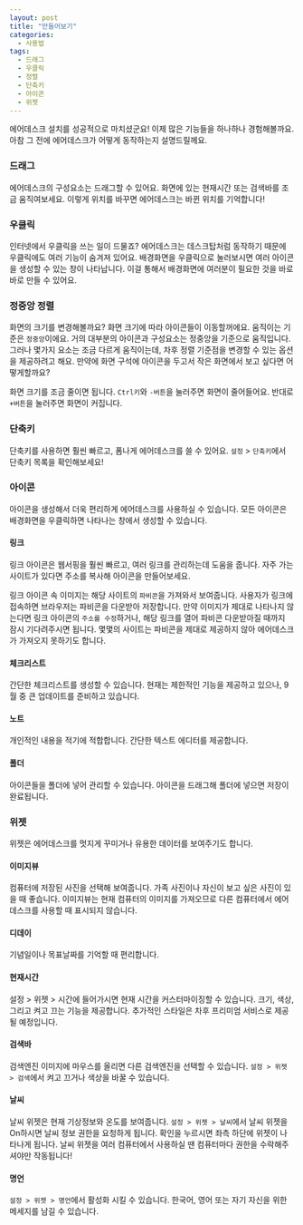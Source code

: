 ```yaml
---
layout: post
title: "만들어보기"
categories:
  - 사용법
tags:
  - 드래그
  - 우클릭
  - 정렬
  - 단축키
  - 아이콘
  - 위젯
---
```


에어데스크 설치를 성공적으로 마치셨군요! 이제 많은 기능들을 하나하나 경험해볼까요.
아참 그 전에 에어데스크가 어떻게 동작하는지 설명드릴께요.

### 드래그

에어데스크의 구성요소는 드래그할 수 있어요. 화면에 있는 현재시간 또는 검색바를 조금 움직여보세요. 이렇게 위치를 바꾸면 에어데스크는 바뀐 위치를 기억합니다! 

### 우클릭

인터넷에서 우클릭을 쓰는 일이 드물죠? 에어데스크는 데스크탑처럼 동작하기 때문에 우클릭에도 여러 기능이 숨겨져 있어요.
배경화면을 우클릭으로 눌러보시면 여러 아이콘을 생성할 수 있는 창이 나타납니다. 이걸 통해서 배경화면에 여러분이 필요한 것을 바로바로 만들 수 있어요.


### 정중앙 정렬
화면의 크기를 변경해볼까요? 화면 크기에 따라 아이콘들이 이동할꺼에요.
움직이는 기준은 `정중앙`이에요. 거의 대부분의 아이콘과 구성요소는 정중앙을 기준으로 움직입니다.
그러나 몇가지 요소는 조금 다르게 움직이는데, 차후 정렬 기준점을 변경할 수 있는 옵션을 제공하려고 해요.
만약에 화면 구석에 아이콘을 두고서 작은 화면에서 보고 싶다면 어떻게할까요?

화면 크기를 조금 줄이면 됩니다. 
`Ctrl키`와 `-버튼`을 눌러주면 화면이 줄어들어요.
반대로 `+버튼`을 눌러주면 화면이 커집니다.

### 단축키
단축키를 사용하면 훨씬 빠르고, 폼나게 에어데스크를 쓸 수 있어요. 
`설정` > `단축키`에서 단축키 목록을 확인해보세요!



### 아이콘
아이콘을 생성해서 더욱 편리하게 에어데스크를 사용하실 수 있습니다. 모든 아이콘은 배경화면을 우클릭하면 나타나는 창에서 생성할 수 있습니다.


#### 링크
링크 아이콘은 웹서핑을 훨씬 빠르고, 여러 링크를 관리하는데 도움을 줍니다. 자주 가는 사이트가 있다면 주소를 복사해 아이콘을 만들어보세요.

링크 아이콘 속 이미지는 해당 사이트의 `파비콘`을 가져와서 보여줍니다. 사용자가 링크에 접속하면 브라우저는 파비콘을 다운받아 저장합니다. 만약 이미지가 제대로 나타나지 않는다면 링크 아이콘의 `주소를 수정`하거나, 해당 링크를 열어 파비콘 다운받아질 때까지 잠시 기다려주시면 됩니다. 몇몇의 사이트는 파비콘을 제대로 제공하지 않아 에어데스크가 가져오지 못하기도 합니다.

#### 체크리스트
간단한 체크리스트를 생성할 수 있습니다. 현재는 제한적인 기능을 제공하고 있으나, 9월 중 큰 업데이트를 준비하고 있습니다.

#### 노트
개인적인 내용을 적기에 적합합니다. 간단한 텍스트 에디터를 제공합니다.

#### 폴더
아이콘들을 폴더에 넣어 관리할 수 있습니다. 아이콘을 드래그해 폴더에 넣으면 저장이 완료됩니다.



### 위젯
위젯은 에어데스크를 멋지게 꾸미거나 유용한 데이터를 보여주기도 합니다.

#### 이미지뷰
컴퓨터에 저장된 사진을 선택해 보여줍니다. 가족 사진이나 자신이 보고 싶은 사진이 있을 때 좋습니다. 이미지뷰는 현재 컴퓨터의 이미지를 가져오므로 다른 컴퓨터에서 에어데스크를 사용할 때 표시되지 않습니다.

#### 디데이
기념일이나 목표날짜를 기억할 때 편리합니다.

#### 현재시간
설정 > 위젯 > 시간에 들어가시면 현재 시간을 커스터마이징할 수 있습니다. 크기, 색상, 그리고 켜고 끄는 기능을 제공합니다. 추가적인 스타일은 차후 프리미엄 서비스로 제공될 예정입니다.

#### 검색바
검색엔진 이미지에 마우스를 올리면 다른 검색엔진을 선택할 수 있습니다. `설정 > 위젯 > 검색`에서 켜고 끄거나 색상을 바꿀 수 있습니다.

#### 날씨
날씨 위젯은 현재 기상정보와 온도를 보여줍니다. `설정 > 위젯 > 날씨`에서 날씨 위젯을 On하시면 날씨 정보 권한을 요청하게 됩니다. 확인을 누르시면 좌측 하단에 위젯이 나타나게 됩니다.
날씨 위젯을 여러 컴퓨터에서 사용하실 땐 컴퓨터마다 권한을 수락해주셔야만 작동됩니다!

#### 명언
`설정 > 위젯 > 명언`에서 활성화 시킬 수 있습니다. 한국어, 영어 또는 자기 자신을 위한 메세지를 남길 수 있습니다.
